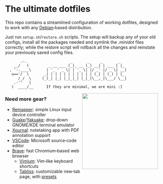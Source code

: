 # The ultimate dotfiles

This repo contains a streamlined configuration of working dotfiles, designed to work with any [Debian](https://www.debian.org)&#x2011;based distribution.

Just run `setup.sh`/`restore.sh` scripts. The setup will backup any of your old configs, install all the packages needed and symlink the *.minidot* files correctly; while the restore script will rollback all the changes and reinstate your previously saved config files.

```
       .-.                    _       _     _       _
    __/   (         _ __ ___ (_)_ __ (_) __| | ___ | |_
  , '-.____\       | '_ ' _ \| | '_ \| |/ _' |/ _ \| __|
   u=='/  \       _| | | | | | | | | | | (_| | (_) | |_
      /_/  \     (_)_| |_| |_|_|_| |_|_|\__,_|\___/ \__|
    .-''   |
   (  ____/__      If they are minimal, we are mini :]
```




<img align="right" height="250" src="https://www.debian.org/logos/officiallogo-nd.svg">

### Need more gear?

- [Remapper](https://github.com/sezanzeb/input-remapper): simple Linux input device controller
- [Guake](https://github.com/Guake/guake)/[Yakuake](https://github.com/KDE/yakuake): drop&#x2011;down GNOME/KDE terminal emulator
- [Xournal](https://xournalpp.github.io/): notetaking app with PDF annotation support
- [VSCode](https://code.visualstudio.com/): Microsoft source&#x2011;code editor
- [Brave](https://brave.com/): fast Chromium&#x2011;based web browser
    + [Vimium](https://chrome.google.com/webstore/detail/vimium/dbepggeogbaibhgnhhndojpepiihcmeb): Vim&#x2011;like keyboard shortcuts
    + [Tabliss](https://chrome.google.com/webstore/detail/tabliss-a-beautiful-new-t/hipekcciheckooncpjeljhnekcoolahp): customizable new&#x2011;tab page, with [presets](https://raw.githubusercontent.com/matteogiorgi/.minidot/master/tabliss.json)
